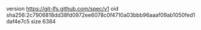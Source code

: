 version https://git-lfs.github.com/spec/v1
oid sha256:2c7906818dd38fd0972ee6078c0f4710a03bbb96aaaf09ab1050fed1daf4e7c5
size 6384
